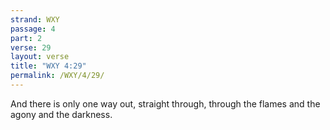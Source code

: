 ```yaml
---
strand: WXY
passage: 4
part: 2
verse: 29
layout: verse
title: "WXY 4:29"
permalink: /WXY/4/29/
---
```

And there is only one way out, straight through, through the flames and the agony and the darkness.
